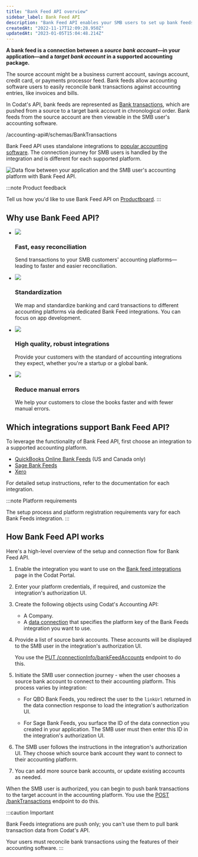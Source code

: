```yaml
---
title: "Bank Feed API overview"
sidebar_label: Bank Feed API
description: "Bank Feed API enables your SMB users to set up bank feeds from accounts in your application to supported accounting platforms."
createdAt: "2022-11-17T12:09:28.950Z"
updatedAt: "2023-01-05T15:04:48.214Z"
---
```


**A bank feed is a connection between a _source bank account_—in your application—and a _target bank account_ in a supported accounting package.**

The source account might be a business current account, savings account, credit card, or payments processor feed. Bank feeds allow accounting software users to easily reconcile bank transactions against accounting entries, like invoices and bills.

In Codat's API, bank feeds are represented as [Bank transactions](/accounting-api#/schemas/BankTransactions), which are pushed from a source to a target bank account in chronological order. Bank feeds from the source account are then viewable in the SMB user's accounting software.

/accounting-api#/schemas/BankTransactions

Bank Feed API uses standalone integrations to [popular accounting software](/bank-feed-api/overview#which-integrations-support-bank-feed-api). The connection journey for SMB users is handled by the integration and is different for each supported platform.

<img
  src="https://files.readme.io/fd21af0-codat_whitepaper_accounting-automation_diagram_B.png"
  alt="Data flow between your application and the SMB user's accounting platform with Bank Feed API."
/>

:::note Product feedback

Tell us how you'd like to use Bank Feed API on <a className="external" href="https://codat.productboard.com/feature-board/1378101-feature-organization/features/11073763/detail" target="_blank">Productboard</a>.
:::

## Why use Bank Feed API?

<ul className="card-container col-2">
  <li className="card">
    <div class="header">
      <img
        src="https://www.codat.io/wp-content/themes/class/dist/images/copy-feature-bullet.svg"
        class="mini-icon"
      />
      <h3>Fast, easy reconciliation</h3>
    </div>
    <p>
      Send transactions to your SMB customers' accounting
      platforms&mdash;leading to faster and easier reconciliation.
    </p>
  </li>
  <li className="card">
    <div class="header">
      <img
        src="https://www.codat.io/wp-content/themes/class/dist/images/copy-feature-bullet.svg"
        class="mini-icon"
      />
      <h3>Standardization</h3>
    </div>
    <p>
      We map and standardize banking and card transactions to different
      accounting platforms via dedicated Bank Feed integrations. You can focus
      on app development.
    </p>
  </li>
  <li className="card">
    <div class="header">
      <img
        src="https://www.codat.io/wp-content/themes/class/dist/images/copy-feature-bullet.svg"
        class="mini-icon"
      />
      <h3>High quality, robust integrations</h3>
    </div>
    <p>
      Provide your customers with the standard of accounting integrations they
      expect, whether you're a startup or a global bank.
    </p>
  </li>
  <li className="card">
    <div class="header">
      <img
        src="https://www.codat.io/wp-content/themes/class/dist/images/copy-feature-bullet.svg"
        class="mini-icon"
      />
      <h3>Reduce manual errors</h3>
    </div>
    <p>
      We help your customers to close the books faster and with fewer manual
      errors.
    </p>
  </li>
</ul>

## Which integrations support Bank Feed API?

To leverage the functionality of Bank Feed API, first choose an integration to a supported accounting platform.

- [QuickBooks Online Bank Feeds](/bank-feed-api/qbo-bank-feeds/) (US and Canada only)
- [Sage Bank Feeds](/bank-feed-api/sage-bank-feeds)
- [Xero](/integrations/accounting/xero/accounting-xero-setup#configure-direct-bank-feeds)

For detailed setup instructions, refer to the documentation for each integration.

:::note Platform requirements

The setup process and platform registration requirements vary for each Bank Feeds integration.
:::

## How Bank Feed API works

Here's a high-level overview of the setup and connection flow for Bank Feed API.

1. Enable the integration you want to use on the <a className="external" href="https://app.codat.io/settings/integrations/bankfeeds" target="_blank">Bank feed integrations</a> page in the Codat Portal.

2. Enter your platform credentials, if required, and customize the integration's authorization UI.

3. Create the following objects using Codat's Accounting API:

   - A Company.
   - A [data connection](/core-concepts/connections) that specifies the platform key of the Bank Feeds integration you want to use.

4. Provide a list of source bank accounts. These accounts will be displayed to the SMB user in the integration's authorization UI.

   You use the <a className="external" href="https://api.codat.io/swagger/index.html#/Connection/put_companies__companyId__connections__connectionId__connectionInfo_bankFeedAccounts" target="_blank">PUT /connectionInfo/bankFeedAccounts</a> endpoint to do this.

5. Initiate the SMB user connection journey - when the user chooses a source bank account to connect to their accounting platform. This process varies by integration:

   - For QBO Bank Feeds, you redirect the user to the `linkUrl` returned in the data connection response to load the integration's authorization UI.

   - For Sage Bank Feeds, you surface the ID of the data connection you created in your application. The SMB user must then enter this ID in the integration's authorization UI.

6. The SMB user follows the instructions in the integration's authorization UI. They choose which source bank account they want to connect to their accounting platform.

7. You can add more source bank accounts, or update existing accounts as needed.

When the SMB user is authorized, you can begin to push bank transactions to the target account in the accounting platform. You use the [POST /bankTransactions](/accounting-api#/operations/post-bank-transactions) endpoint to do this.

:::caution Important

Bank Feeds integrations are push only; you can't use them to pull bank transaction data from Codat's API.

Your users must reconcile bank transactions using the features of their accounting software.
:::
